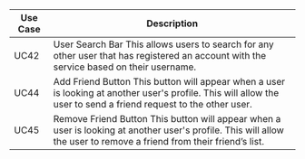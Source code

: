 
| Use Case | Description |
|----------|-------------|
| UC42     | User Search Bar This allows users to search for any other user that has registered an account with the service based on their username. |
| UC44     | Add Friend Button This button will appear when a user is looking at another user's profile. This will allow the user to send a friend request to the other user. |
| UC45     | Remove Friend Button This button will appear when a user is looking at another user's profile. This will allow the user to remove a friend from their friend’s list. |
